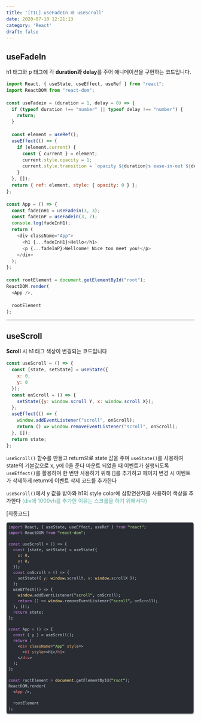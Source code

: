```yaml
---
title: '[TIL] useFadeIn 와 useScroll'
date: 2020-07-10 12:21:13
category: 'React'
draft: false
---
```


## useFadeIn
h1 태그와 p 태그에 각 **duration과 delay**를 주어 애니메이션을 구현하는 코드입니다.

```javascript
import React, { useState, useEffect, useRef } from "react";
import ReactDOM from "react-dom";

const useFadein = (duration = 1, delay = 0) => {
  if (typeof duration !== "number" || typeof delay !== "number") {
    return;
  }

  const element = useRef();
  useEffect(() => {
    if (element.current) {
      const { current } = element;
      current.style.opacity = 1;
      current.style.transition = `opacity ${duration}s ease-in-out ${delay}s`;
    }
  }, []);
  return { ref: element, style: { opacity: 0 } };
};

const App = () => {
  const fadeInH1 = useFadein(3, 3);
  const fadeInP = useFadein(3, 7);
  console.log(fadeInH1);
  return (
    <div className="App">
      <h1 {...fadeInH1}>Hello</h1>
      <p {...fadeInP}>Wellcome! Nice too meet you!</p>
    </div>
  );
};

const rootElement = document.getElementById("root");
ReactDOM.render(
  <App />,

  rootElement
);
```

---

## useScroll

**Scroll** 시 h1 태그 색상이 변경되는 코드입니다

```javascript
const useScroll = () => {
  const [state, setState] = useState({
    x: 0,
    y: 0
  });
  const onScroll = () => {
    setState({y: window.scroll Y, x: window.scroll X});
  };
  useEffect(() => {
    window.addEventListener("scroll", onScroll);
    return () => window.removeEventListener("scroll", onScroll);
  }, []);
  return state;
};
```

`useScroll()` 함수를 만들고 return으로 state 값을 주며 `useState()`를 사용하여 state의 기본값으로 x, y에 0을 준다 마운트 되었을 때 이벤트가 실행되도록 `useEffect()`를 활용하며 한 번만 사용하기 위해 []를 추가하고 페이지 변경 시 이벤트가 삭제하게 return에 이벤트 삭제 코드를 추가한다

`useScroll()`에서 y 값을 받아와 h1의 style color에 삼항연산자를 사용하여 색상을 추가한다 <span style="color: #60b4a6">(div에 1000vh를 추가한 이유는 스크롤을 하기 위해서다)</span>

[최종코드]

![](./images/code.png)
